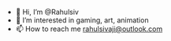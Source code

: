 - 👋 Hi, I’m @Rahulsiv
- 👀 I’m interested in gaming, art, animation
- 📫 How to reach me rahulsivaji@outlook.com

<!---
Rahulsiv/Rahulsiv is a ✨ special ✨ repository because its `README.md` (this file) appears on your GitHub profile.
You can click the Preview link to take a look at your changes.
--->
